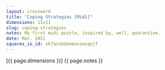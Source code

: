 ```yaml
---
layout: crossword
title: "Coping Strategies [Midi]"
dimensions: 11x11
slug: coping-strategies
notes: My first midi puzzle, inspired by, well, quarantine.
date: Mar. 2021
squares_io_id: vk7avsbdanmsvzwcqxjf
---
```

[{{ page.dimensions }}] {{ page.notes }}